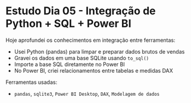 # Estudo Dia 05 - Integração de Python + SQL + Power BI

Hoje aprofundei os conhecimentos em integração entre ferramentas:

- Usei Python (pandas) para limpar e preparar dados brutos de vendas
- Gravei os dados em uma base SQLite usando `to_sql()`
- Importe a base SQL diretamente no Power BI
- No Power BI, criei relacionamentos entre tabelas e medidas DAX

Ferramentas usadas:
- `pandas`, `sqlite3`, `Power BI Desktop`, `DAX`, `Modelagem de dados`
